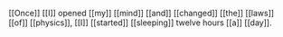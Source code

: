 [[Once]] [[I]] opened [[my]] [[mind]] [[and]] [[changed]] [[the]] [[laws]] [[of]] [[physics]], [[I]] [[started]] [[sleeping]] twelve hours [[a]] [[day]].
